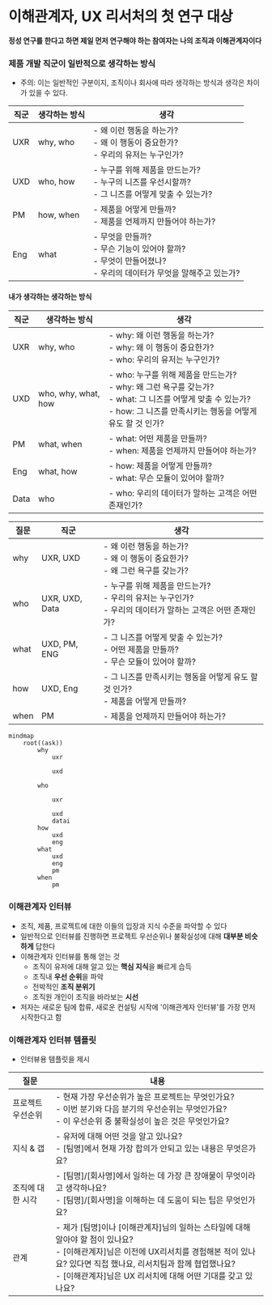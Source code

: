 

# 이해관계자, UX 리서처의 첫 연구 대상

**정성 연구를 한다고 하면 제일 먼저 연구해야 하는 참여자는 나의 조직과 이해관계자이다**

### 제품 개발 직군이 일반적으로 생각하는 방식

- 주의: 이는 일반적인 구분이지, 조직이나 회사에 따라 생각하는 방식과 생각은 차이가 있을 수 있다.

| 직군  | 생각하는 방식   | 생각                                                                         |
| --- | --------- | -------------------------------------------------------------------------- |
| UXR | why, who  | - 왜 이런 행동을 하는가?<br>- 왜 이 행동이 중요한가?<br>- 우리의 유저는 누구인가?                      |
| UXD | who, how  | - 누구를 위해 제품을 만드는가?<br>- 누구의 니즈를 우선시할까?<br>- 그 니즈를 어떻게 맞출 수 있는가?            |
| PM  | how, when | - 제품을 어떻게 만들까?<br>- 제품을 언제까지 만들어야 하는가?                                     |
| Eng | what      | - 무엇을 만들까?<br>- 무슨 기능이 있어야 할까?<br>- 무엇이 만들어졌나?<br>- 우리의 데이터가 무엇을 말해주고 있는가? 

#### 내가 생각하는 생각하는 방식

| 직군   | 생각하는 방식             | 생각                                                                                                                      |
| ---- | ------------------- | ----------------------------------------------------------------------------------------------------------------------- |
| UXR  | why, who            | - why: 왜 이런 행동을 하는가?<br>- why: 왜 이 행동이 중요한가?<br>- who: 우리의 유저는 누구인가?                                                    |
| UXD  | who, why, what, how | - who: 누구를 위해 제품을 만드는가?<br>- why: 왜 그런 욕구를 갖는가?<br>- what: 그 니즈를 어떻게 맞출 수 있는가?<br>- how: 그 니즈를 만족시키는 행동을 어떻게 유도 할 것 인가? |
| PM   | what, when          | - what: 어떤 제품을 만들까?<br>- when: 제품을 언제까지 만들어야 하는가?                                                                       |
| Eng  | what, how           | - how: 제품을 어떻게 만들까?<br>- what: 무슨 모듈이 있어야 할까?<br>                                                                       |
| Data | who                 | - who: 우리의 데이터가 말하는 고객은 어떤 존재인가?                                                                                        |

| 질문   | 직군             | 생각                                                                   |
| ---- | -------------- | -------------------------------------------------------------------- |
| why  | UXR, UXD       | - 왜 이런 행동을 하는가?<br>- 왜 이 행동이 중요한가?<br>- 왜 그런 욕구를 갖는가?<br>            |
| who  | UXR, UXD, Data | - 누구를 위해 제품을 만드는가?<br>- 우리의 유저는 누구인가?<br>- 우리의 데이터가 말하는 고객은 어떤 존재인가? |
| what | UXD, PM, ENG   | - 그 니즈를 어떻게 맞출 수 있는가?<br>- 어떤 제품을 만들까?<br>- 무슨 모듈이 있어야 할까?           |
| how  | UXD, Eng       | - 그 니즈를 만족시키는 행동을 어떻게 유도 할 것 인가?<br>- 제품을 어떻게 만들까?                   |
| when | PM             | - 제품을 언제까지 만들어야 하는가?                                                 |
```mermaid
mindmap
	root((ask))
		why
			uxr

			uxd

		who

			uxr

			uxd
			datai
		how
			uxd
			eng
		what
			uxd
			eng
			pm
		when
			pm
```

### 이해관계자 인터뷰

- 조직, 제품, 프로젝트에 대한 이들의 입장과 지식 수준을 파악할 수 있다
- 일반적으로 인터뷰를 진행하면 프로젝트 우선순위나 불확실성에 대해 **대부분 비슷하게** 답한다
- 이해관계자 인터뷰를 통해 얻는 것
	- 조직이 유저에 대해 알고 있는 **핵심 지식**을 빠르게 습득
	- 조직내 **우선 순위**을 파악
	- 전박적인 **조직 분위기**
	- 조직원 개인이 조직을 바라보는 **시선**
- 저자는 새로운 팀에 합류, 새로운 컨설팅 시작에 '이해관계자 인터뷰'를 가장 먼저 시작한다고 함

### 이해관계자 인터뷰 템플릿

- 인터뷰용 템플릿을 제시

| 질문        | 내용                                                                                                                                                          |
| --------- | ----------------------------------------------------------------------------------------------------------------------------------------------------------- |
| 프로젝트 우선순위 | - 현재 가장 우선순위가 높은 프로젝트는 무엇인가요?<br>- 이번 분기와 다음 분기의 우선순위는 무엇인가요?<br>- 이 우선순위 중 불확실성이 높은 것은 무엇인가요?                                                              |
| 지식 & 갭    | - 유저에 대해 어떤 것을 알고 있나요?<br>- [팀명]에서 현재 가장 합의가 안되고 있는 내용은 무엇은가요?                                                                                              |
| 조직에 대한 시각 | - [팀명]/[회사명]에서 일하는 데 가장 큰 장애물이 무엇이라고 생각하나요?<br>- [팀명]/[회사명]을 이해하는 데 도움이 되는 팁은 무엇인가요?                                                                        |
| 관계        | - 제가 [팀명]이나 [이해관계자]님의 일하는 스타일에 대해 알아야 할 점이 있나요?<br>- [이해관계자]님은 이전에 UX리서치를 경험해본 적이 있나요? 있다면 직접 했나요, 리서치팀과 함께 협업했나요?<br>- [이해관계자]님은 UX 리서치에 대해 어떤 기대를 갖고 있나요? |
